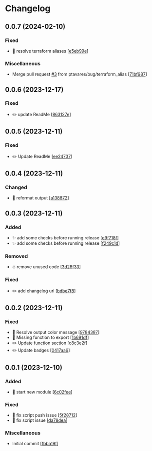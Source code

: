 # Changelog

<a name="0.0.7"></a>
## 0.0.7 (2024-02-10)

### Fixed

- 🐛 resolve terraform aliases [[e5eb99e](https://github.com/ptavares/powershell-terraform-tools/commit/e5eb99ec4fcd5f56a6f0d6b458cb6e7f3d264b07)]

### Miscellaneous

-  Merge pull request [#3](https://github.com/ptavares/powershell-terraform-tools/issues/3) from ptavares/bug/terraform_alias [[71bf987](https://github.com/ptavares/powershell-terraform-tools/commit/71bf987824ede3a988ccb12f64e999b8307437df)]


<a name="0.0.6"></a>
## 0.0.6 (2023-12-17)

### Fixed

- ✏️ update ReadMe [[863127e](https://github.com/ptavares/powershell-terraform-tools/commit/863127e10a37fd5ae5fd6d0e07788abaa1980a69)]


<a name="0.0.5"></a>
## 0.0.5 (2023-12-11)

### Fixed

- ✏️ Update ReadMe [[ee24737](https://github.com/ptavares/powershell-terraform-tools/commit/ee24737e9da4a02f216d44237fbb0c8e9d866446)]


<a name="0.0.4"></a>
## 0.0.4 (2023-12-11)

### Changed

- 🎨 reformat output [[a138872](https://github.com/ptavares/powershell-terraform-tools/commit/a138872e181d26adeddb56ee251d08e829031748)]


<a name="0.0.3"></a>
## 0.0.3 (2023-12-11)

### Added

- ✨ add some checks before running release [[e9f718f](https://github.com/ptavares/powershell-terraform-tools/commit/e9f718f3d10ad147cf4972d4c37d497da0b64c03)]
- ✨ add some checks before running release [[f249c1d](https://github.com/ptavares/powershell-terraform-tools/commit/f249c1db3f48f255add6724966911418c8ad9fef)]

### Removed

- 🔥 remove unused code [[3d28f33](https://github.com/ptavares/powershell-terraform-tools/commit/3d28f3303b0bfa42572945e1d5a5e045d8814c97)]

### Fixed

- ✏️ add changelog url [[bdbe7f8](https://github.com/ptavares/powershell-terraform-tools/commit/bdbe7f8efe7a7fb139bc63759f0a106d0acad0bd)]


<a name="0.0.2"></a>
## 0.0.2 (2023-12-11)

### Fixed

- 🐛 Resolve output color message [[9784387](https://github.com/ptavares/powershell-terraform-tools/commit/9784387e971536616bb7a989ba2e0ad178989adf)]
- 🐛 Missing function to export [[1b691df](https://github.com/ptavares/powershell-terraform-tools/commit/1b691df5d1a4b834def10e1588db0b19f436a45e)]
- ✏️ Update function section [[c8c3e2f](https://github.com/ptavares/powershell-terraform-tools/commit/c8c3e2fc459c3dda546028f1b0daecacc78d40e6)]
- ✏️ Update badges [[0417aa6](https://github.com/ptavares/powershell-terraform-tools/commit/0417aa61eed53621b279c298c738f268e9afce1e)]


<a name="0.0.1"></a>
## 0.0.1 (2023-12-10)

### Added

- 🎉 start new module [[6c02fee](https://github.com/ptavares/powershell-terraform-tools/commit/6c02feea6677ad4b8d26daf07fc2ec01ea1db559)]

### Fixed

- 🐛 fix script push issue [[5f28712](https://github.com/ptavares/powershell-terraform-tools/commit/5f28712cfe2bc28202a094decf6b93ab76b40469)]
- 🐛 fix script issue [[da78dea](https://github.com/ptavares/powershell-terraform-tools/commit/da78deaf747b5e540454310d0104d8d2d24d953b)]

### Miscellaneous

-  Initial commit [[fbba19f](https://github.com/ptavares/powershell-terraform-tools/commit/fbba19fbdb08c8bfcaaed14d4d2b3d25df7f9d0d)]


